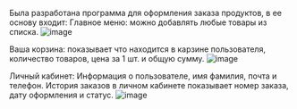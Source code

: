 Была разработана программа для оформления заказа продуктов, в ее основу входит:
Главное меню: можно добавлять любые товары из списка.
![image](https://github.com/user-attachments/assets/2f332ae5-38d7-49ef-9ce9-b51e2246937d)

Ваша корзина: показывает что находится в карзине пользователя, количество товаров, цена за 1 шт. и общую сумму.
![image](https://github.com/user-attachments/assets/ea054c10-6dc8-44f0-8e65-e304b27fa7b6)

Личный кабинет: Информация о пользователе, имя фамилия, почта и телефон.
История заказов в личном кабинете показывает номер заказа, дату оформления и статус.
![image](https://github.com/user-attachments/assets/90853baa-6ed2-46e3-aafd-dce9170cfb04)
